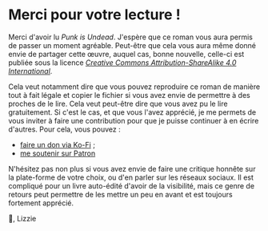 Merci pour votre lecture !
=========

Merci d'avoir lu *Punk is Undead*. J'espère que ce roman vous aura permis de passer
un moment agréable. Peut-être que cela vous aura même donné envie de
partager cette œuvre, auquel cas, bonne nouvelle, celle-ci est publiée sous la licence [*Creative Commons
Attribution-ShareAlike 4.0 International*](https://creativecommons.org/licenses/by-sa/4.0/). 

Cela veut notamment dire que vous pouvez reproduire ce roman de manière tout
à fait légale et copier le fichier si vous avez envie de permettre à
des proches de le lire. Cela veut peut-être dire que vous avez pu le lire
gratuitement. Si c'est le cas, et que vous l'avez apprécié, je me
permets de vous inviter à faire une contribution pour que je puisse
continuer à en écrire d'autres. Pour cela, vous pouvez :

* [faire un don via Ko-Fi](https://ko-fi.com/crowdagger) ;
* [me soutenir sur Patron](https://www.patreon.com/c/crowdagger)

N'hésitez pas non plus si vous avez envie de faire une critique
honnête sur la plate-forme de votre choix, ou d'en parler sur les
réseaux sociaux. Il est compliqué pour un
livre auto-édité d'avoir de la visibilité, mais ce genre de retours
peut permettre de les mettre un peu en avant et est toujours fortement apprécié.

💜, Lizzie
